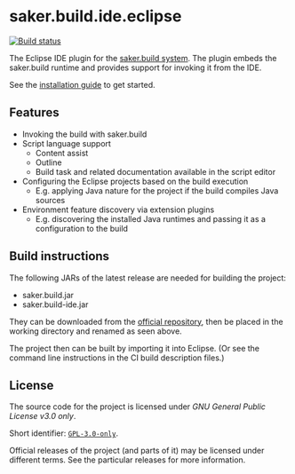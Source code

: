 # saker.build.ide.eclipse

[![Build status](https://img.shields.io/azure-devops/build/sakerbuild/53444128-aeb0-4d50-8b42-1ff5c679b47e/22/master)](https://dev.azure.com/sakerbuild/saker.build.ide.eclipse/_build)

The Eclipse IDE plugin for the [saker.build system](https://saker.build). The plugin embeds the saker.build runtime and provides support for invoking it from the IDE.

See the [installation guide](https://saker.build/saker.build/doc/eclipseplugin.html) to get started.

## Features

* Invoking the build with saker.build
* Script language support
	* Content assist
	* Outline
	* Build task and related documentation available in the script editor
* Configuring the Eclipse projects based on the build execution
	* E.g. applying Java nature for the project if the build compiles Java sources
* Environment feature discovery via extension plugins
	* E.g. discovering the installed Java runtimes and passing it as a configuration to the build

## Build instructions

The following JARs of the latest release are needed for building the project:

* saker.build.jar
* saker.build-ide.jar

They can be downloaded from the [official repository](https://nest.saker.build/package/saker.build), then be placed in the working directory and renamed as seen above.

The project then can be built by importing it into Eclipse. (Or see the command line instructions in the CI build description files.)

## License

The source code for the project is licensed under *GNU General Public License v3.0 only*.

Short identifier: [`GPL-3.0-only`](https://spdx.org/licenses/GPL-3.0-only.html).

Official releases of the project (and parts of it) may be licensed under different terms. See the particular releases for more information.
